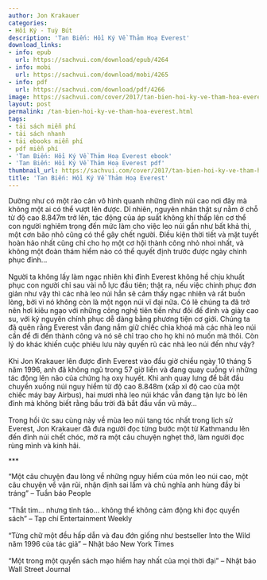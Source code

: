 ```yaml
---
author: Jon Krakauer
categories:
- Hồi Ký - Tuỳ Bút
description: 'Tan Biến: Hồi Ký Về Thảm Hoạ Everest'
download_links:
- info: epub
  url: https://sachvui.com/download/epub/4264
- info: mobi
  url: https://sachvui.com/download/mobi/4265
- info: pdf
  url: https://sachvui.com/download/pdf/4266
image: https://sachvui.com/cover/2017/tan-bien-hoi-ky-ve-tham-hoa-everest.jpg
layout: post
permalink: /tan-bien-hoi-ky-ve-tham-hoa-everest.html
tags:
- tải sách miễn phí
- tải sách nhanh
- tải ebooks miễn phí
- pdf miễn phí
- 'Tan Biến: Hồi Ký Về Thảm Hoạ Everest ebook'
- 'Tan Biến: Hồi Ký Về Thảm Hoạ Everest pdf'
thumbnail_url: https://sachvui.com/cover/2017/tan-bien-hoi-ky-ve-tham-hoa-everest.jpg
title: 'Tan Biến: Hồi Ký Về Thảm Hoạ Everest'
---
```


 <div class="item-desc text-justify"> <p>Dường như có một rào cản vô hình quanh những đỉnh núi cao nơi đây mà không một ai có thể vượt lên được. Dĩ nhiên, nguyên nhân thật sự nằm ở chỗ từ độ cao 8.847m trở lên, tác động của áp suất không khí thấp lên cơ thể con người nghiêm trọng đến mức làm cho việc leo núi gần như bất khả thi, một cơn bão nhỏ cũng có thể gây chết người. Điều kiện thời tiết và mặt tuyết hoàn hảo nhất cũng chỉ cho họ một cơ hội thành công nhỏ nhoi nhất, và không một đoàn thám hiểm nào có thể quyết định trước được ngày chinh phục đỉnh…<br><br>Người ta không lấy làm ngạc nhiên khi đỉnh Everest không hề chịu khuất phục con người chỉ sau vài nỗ lực đầu tiên; thật ra, nếu việc chinh phục đơn giản như vậy thì các nhà leo núi hẳn sẽ cảm thấy ngạc nhiên và rất buồn lòng, bởi vì nó không còn là một ngọn núi vĩ đại nữa. Có lẽ chúng ta đã trở nên hơi kiêu ngạo với những công nghệ tiên tiến như đôi đế đinh và giày cao su, với kỷ nguyên chính phục dễ dàng bằng phương tiện cơ giới. Chúng ta đã quên rằng Everest vẫn đang nắm giữ chiếc chìa khoá mà các nhà leo núi cần để đi đến thành công và nó sẽ chỉ trao cho họ khi nó muốn mà thôi. Còn lý do khác khiến cuộc phiêu lưu này quyến rũ các nhà leo núi đến như vậy?<br><br>Khi Jon Krakauer lên được đỉnh Everest vào đầu giờ chiều ngày 10 tháng 5 năm 1996, anh đã không ngủ trong 57 giờ liền và đang quay cuồng vì những tác động lên não của chứng hạ oxy huyết. Khi anh quay lưng để bắt đầu chuyển xuống núi nguy hiểm từ độ cao 8.848m (xấp xỉ độ cao của một chiếc máy bay Airbus), hai mươi nhà leo núi khác vẫn đang tận lực bò lên đỉnh mà không biết rằng bầu trời đã bắt đầu vần vũ mây…<br><br>Trong hồi ức sau cùng này về mùa leo núi tang tóc nhất trong lịch sử Everest, Jon Krakauer đã đưa người đọc từng bước một từ Kathmandu lên đến đỉnh núi chết chóc, mở ra một câu chuyện nghẹt thở, làm người đọc rùng mình và kinh hãi.</p><p>***</p><p>“Một câu chuyện đau lòng về những nguy hiểm của môn leo núi cao, một câu chuyện về vận rũi, nhận định sai lầm và chủ nghĩa anh hùng đầy bi tráng” – Tuần báo People<br><br>“Thắt tim… nhưng tỉnh táo… không thể không cảm động khi đọc quyển sách” – Tạp chí Entertainment Weekly<br><br>“Từng chữ một đều hấp dẫn và đau đớn giống như bestseller Into the Wild năm 1996 của tác giả” – Nhật báo New York Times<br><br>“Một trong một quyển sách mạo hiểm hay nhất của mọi thời đại” – Nhật báo Wall Street Journal</p> </div>